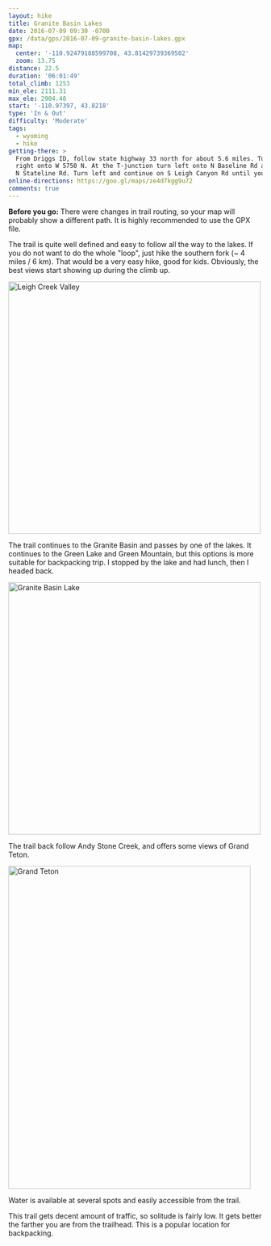```yaml
---
layout: hike
title: Granite Basin Lakes
date: 2016-07-09 09:30 -0700
gpx: /data/gps/2016-07-09-granite-basin-lakes.gpx
map:
  center: '-110.92479188599708, 43.81429739369502'
  zoom: 13.75
distance: 22.5
duration: '06:01:49'
total_climb: 1253
min_ele: 2111.31
max_ele: 2904.48
start: '-110.97397, 43.8218'
type: 'In & Out'
difficulty: 'Moderate'
tags:
  - wyoming
  - hike
getting-there: >
  From Driggs ID, follow state highway 33 north for about 5.6 miles. Turn right onto N 500 W, then
  right onto W 5750 N. At the T-junction turn left onto N Baseline Rd and follow this road until
  N Stateline Rd. Turn left and continue on S Leigh Canyon Rd until you reach the trailhead.
online-directions: https://goo.gl/maps/ze4d7kgg9u72
comments: true
---
```


__Before you go:__ There were changes in trail routing, so your map will probably show a different
path. It is highly recommended to use the GPX file.

The trail is quite well defined and easy to follow all the way to the lakes. If you do not want to
do the whole "loop", just hike the southern fork (~ 4 miles / 6 km). That would be a very easy hike,
good for kids. Obviously, the best views start showing up during the climb up.

<img src="{{ site.baseurl }}/images/160709-leigh-creek-valley.jpg" width="500" alt="Leigh Creek Valley"/>

The trail continues to the Granite Basin and passes by one of the lakes. It continues to the Green
Lake and Green Mountain, but this options is more suitable for backpacking trip. I stopped by the
lake and had lunch, then I headed back.

<img src="{{ site.baseurl }}/images/160709-granite-basin-lake.jpg" width="500" alt="Granite Basin Lake"/>

The trail back follow Andy Stone Creek, and offers some views of Grand Teton.

<a data-flickr-embed="true"  href="https://www.flickr.com/photos/101945058@N06/28370144705/in/photolist-KdYpBX-KdYk2K-JN1sW3-JN1pxE-HSqZLW-JbmUFg-HJJyzX-GVoRw6-HGhZMf-HGhcnb-GVXeN3-H5xwwH-G4QLFd-EXVL21-FMvgHz-FTngg6-FR5g7L-FR5g7q-FtfLcq-E6i7S1-DXR23Z-DCwdLK-ChmxZb-C2otB8-CQ8fDR-CHXbei-CEuKUM-CEuErH-BACpbN-BVSwmn-BxwXNH-BwYkA6-AYrxdc-A4oLJZ-zd9BVw-z6778b-yJ9p8h-z2y6SD-y4SiB2-y4ShbX-z2y3dK-y4Hit5-yJ8uBL-yJdJp6-z1Jeyv-yJ8NW1-yYr1ZE-yZJbN3-y6Xbd7-ymeAhw" title="Grand Teton"><img src="https://farm8.staticflickr.com/7695/28370144705_e07412e63e_z.jpg" width="480" height="640" alt="Grand Teton"></a><script async src="//embedr.flickr.com/assets/client-code.js" charset="utf-8"></script>

Water is available at several spots and easily accessible from the trail.

This trail gets decent amount of traffic, so solitude is fairly low. It gets better the farther you
are from the trailhead. This is a popular location for backpacking.
